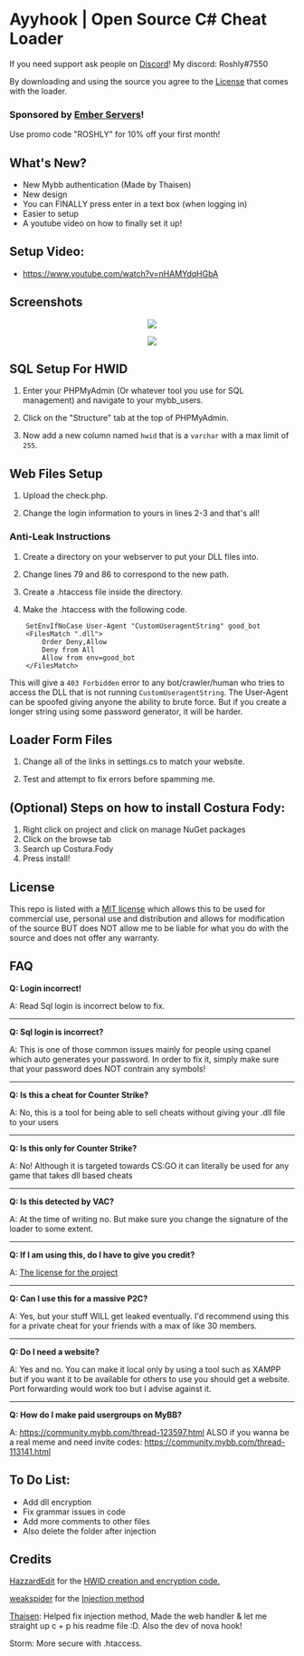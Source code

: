 # Ayyhook | Open Source C# Cheat Loader

If you need support ask people on [Discord](ayyware.com/ayyhook)!
My discord: Roshly#7550

By downloading and using the source you agree to the [License](#license) that comes with the loader.

### Sponsored by [Ember Servers](https://emberservers.net)!
Use promo code "ROSHLY" for 10% off your first month!

## What's New?

- New Mybb authentication (Made by Thaisen)
- New design
- You can FINALLY press enter in a text box (when logging in)
- Easier to setup
- A youtube video on how to finally set it up!

## Setup Video:

- https://www.youtube.com/watch?v=nHAMYdqHGbA

## Screenshots

<p align="center">
 <img src="https://i.gyazo.com/f37574ab0c1cde57c5af438177611504.png">
</p>

<p align="center">
 <img src="https://i.gyazo.com/ad435cb81b6b4b188611c7d59abb6bf3.png">
</p>

## SQL Setup For HWID

1. Enter your PHPMyAdmin (Or whatever tool you use for SQL management) and navigate to your mybb_users.

2. Click on the "Structure" tab at the top of PHPMyAdmin.

3. Now add a new column named `hwid` that is a `varchar` with a max limit of `255`.

## Web Files Setup

1. Upload the check.php.

2. Change the login information to yours in lines 2-3 and that's all!


### Anti-Leak Instructions

1. Create a directory on your webserver to put your DLL files into.

2. Change lines 79 and 86 to correspond to the new path.

3. Create a .htaccess file inside the directory.

4. Make the .htaccess with the following code.

```
    SetEnvIfNoCase User-Agent "CustomUseragentString" good_bot
    <FilesMatch ".dll">
    	Order Deny,Allow
    	Deny from All
    	Allow from env=good_bot
    </FilesMatch>
```


This will give a `403 Forbidden` error to any bot/crawler/human who tries to access the DLL that is not running `CustomUseragentString`. The User-Agent can be spoofed giving anyone the ability to brute force. But if you create a longer string using some password generator, it will be harder.

## Loader Form Files

1. Change all of the links in settings.cs to match your website.

2. Test and attempt to fix errors before spamming me.

## (Optional) Steps on how to install Costura Fody:
1. Right click on project and click on manage NuGet packages
2. Click on the browse tab
3. Search up Costura.Fody
4. Press install!

## License

This repo is listed with a [MIT license](https://github.com/Roshly/AyyHook-Loader/blob/master/LICENSE) which allows this to be used for commercial use, personal use and distribution and allows for modification of the source BUT does NOT allow me to be liable for what you do with the source and does not offer any warranty.

## FAQ

**Q: Login incorrect!**

A: Read Sql login is incorrect below to fix.
___

**Q: Sql login is incorrect?**

A: This is one of those common issues mainly for people using cpanel which auto generates your password.
In order to fix it, simply make sure that your password does NOT contrain any symbols!
___

**Q: Is this a cheat for Counter Strike?**

A: No, this is a tool for being able to sell cheats without giving your .dll file to your users
___
**Q: Is this only for Counter Strike?**

A: No! Although it is targeted towards CS:GO it can literally be used for any game that takes dll based cheats
___
**Q: Is this detected by VAC?**

A: At the time of writing no. But make sure you change the signature of the loader to some extent.
___
**Q: If I am using this, do I have to give you credit?**

A: [The license for the project](https://github.com/Roshly/AyyHook-Loader/blob/master/LICENSE)
___
**Q: Can I use this for a massive P2C?**

A: Yes, but your stuff WILL get leaked eventually. I'd recommend using this for a private cheat for your friends with a max of like 30 members.
___
**Q: Do I need a website?**

A: Yes and no. You can make it local only by using a tool such as XAMPP but if you want it to be available for others to use you should get a website. Port forwarding would work too but I advise against it.
___
**Q: How do I make paid usergroups on MyBB?**

A: https://community.mybb.com/thread-123597.html ALSO if you wanna be a real meme and need invite codes: https://community.mybb.com/thread-113141.html

## To Do List:
- Add dll encryption
- Fix grammar issues in code
- Add more comments to other files
- Also delete the folder after injection

## Credits

[HazzardEdit](https://www.youtube.com/channel/UCG0LukbgMa6vJkA_JJ4Jepg) for the [HWID creation and encryption code.](https://www.youtube.com/watch?v=M1-pAqPqJcw)

[weakspider](https://www.unknowncheats.me/forum/members/172964.html) for the [Injection method](https://www.unknowncheats.me/forum/c-/213037-x86-manual-map-injection.html)

[Thaisen](https://github.com/ThaisenPM): Helped fix injection method, Made the web handler & let me straight up c + p his readme file :D. Also the dev of nova hook!

Storm: More secure with .htaccess.
